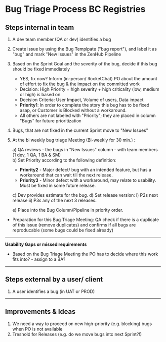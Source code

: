 # Bug Triage Process BC Registries 

## Steps internal in team
1. A dev team member (QA or dev) identifies a bug
2. Create issue by using the Bug Templpate ("bug report"), and label it as "bug" and mark "New Issues" in the ZenHub Pipeline
3. Based on the Sprint Goal and the severity of the bug, decide if this bug should be fixed immediately
   - YES, fix now? Inform (in-person/ RocketChat) PO about the amount of effort to fix the bug & the impact on the committed work
   * Decision: High Priority = high severity + high criticality (low, medium or high) is based on 
   * Decision Criteria: User Impact, Volume of users, Data impact  
   * __Priority1__: In order to complete the story this bug has to be fixed asap, or Customer is Blocked without a workaround. 
   * All others are not labeled with "Priority"; they are placed in column "Bugs" for future prioritization
4. Bugs, that are not fixed in the current Sprint move to "New Issues"
5. At the bi weekly bug triage Meeting (Bi-weekly for 30 min.) : 

   a) QA reviews - the bugs in "New Issues" column - with team members (1 dev, 1 QA, 1 BA & SM)  
   b) Set Priority according to the following definition: 
    -  __Priority2__ - Major defect/ bug with an intended feature, but has a workaround that can wait till the next release. 
    -  __Priority3__ - Minor defect with a workaround, may relate to usability. Must be fixed in some future release. 

   c) Dev provides estimate for the bug.
   d) Set release version:
    i) P2s next release
    ii) P3s any of the next 3 releases. 
      
   e) Place into the Bug Column/Pipeline in priority order.
   
* Preparation for this Bug Triage Meeting: QA check if there is a duplicate of this issue (remove duplicates) and confirms if all bugs are reproducable (some bugs could be fixed already) 

----
**Usability Gaps or missed requirements**
* Based on the Bug Triage Meeting the PO has to decide where this work fits into? - assign to a BA?
----


## Steps external by a user/ client
1. A user identifies a bug (in UAT or PROD)


----
## Improvements & Ideas
1. We need a way to proceed on new high-priority (e.g. blocking) bugs when PO is not available
2. Treshold for Releases (e.g. do we move bugs into next Sprint?!) 

   
   
   
   



